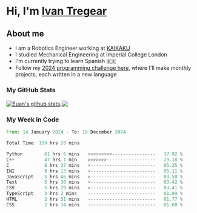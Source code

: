 # Hi, I'm [Ivan Tregear](https://www.linkedin.com/in/ivantregear/)

## About me

* I am a Robotics Engineer working at [KAIKAKU](https://github.com/KAIKAKU-AI)
* I studied Mechanical Engineering at Imperial College London
* I'm currently trying to learn Spanish :es:
* Follow my [2024 programming challenge here](https://github.com/ITregear?tab=repositories), where I'll make monthly projects, each written in a new language


### My GitHub Stats

<a href="#my-github-stats">
  <img align="center" src="https://github-readme-stats.vercel.app/api?username=itregear&count_private=true&show_icons=true&include_all_commits=true&theme=material-palenight" alt="Euan's github stats" />
</a>

<a href="#my-github-stats">
  <img align="center" src="https://github-readme-stats.vercel.app/api/top-langs/?username=itregear&layout=compact&theme=material-palenight" />
</a>

### My Week in Code
<!--START_SECTION:waka-->

```rust
From: 14 January 2024 - To: 15 December 2024

Total Time: 159 hrs 20 mins

Python        61 hrs 6 mins   >>>>>>>>>----------------   37.92 %
C++           47 hrs 1 min    >>>>>>>------------------   29.18 %
C             8 hrs 27 mins   >------------------------   05.25 %
INI           8 hrs 13 mins   >------------------------   05.11 %
JavaScript    5 hrs 46 mins   >------------------------   03.58 %
Text          5 hrs 30 mins   >------------------------   03.42 %
CSV           5 hrs 29 mins   >------------------------   03.41 %
TypeScript    3 hrs 2 mins    -------------------------   01.89 %
HTML          2 hrs 51 mins   -------------------------   01.77 %
CSS           2 hrs 34 mins   -------------------------   01.60 %
```

<!--END_SECTION:waka-->
